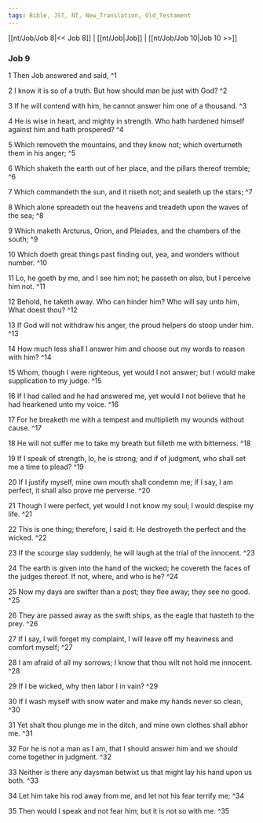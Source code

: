 ```yaml
---
tags: Bible, JST, NT, New_Translation, Old_Testament
---
```


[[nt/Job/Job 8|<< Job 8]] | [[nt/Job|Job]] | [[nt/Job/Job 10|Job 10 >>]]

### Job 9

1 Then Job answered and said,  ^1

2 I know it is so of a truth. But how should man be just with God?  ^2

3 If he will contend with him, he cannot answer him one of a thousand.  ^3

4 He is wise in heart, and mighty in strength. Who hath hardened himself against him and hath prospered?  ^4

5 Which removeth the mountains, and they know not; which overturneth them in his anger;  ^5

6 Which shaketh the earth out of her place, and the pillars thereof tremble;  ^6

7 Which commandeth the sun, and it riseth not; and sealeth up the stars;  ^7

8 Which alone spreadeth out the heavens and treadeth upon the waves of the sea;  ^8

9 Which maketh Arcturus, Orion, and Pleiades, and the chambers of the south;  ^9

10 Which doeth great things past finding out, yea, and wonders without number.  ^10

11 Lo, he goeth by me, and I see him not; he passeth on also, but I perceive him not.  ^11

12 Behold, he taketh away. Who can hinder him? Who will say unto him, What doest thou?  ^12

13 If God will not withdraw his anger, the proud helpers do stoop under him.  ^13

14 How much less shall I answer him and choose out my words to reason with him?  ^14

15 Whom, though I were righteous, yet would I not answer; but I would make supplication to my judge.  ^15

16 If I had called and he had answered me, yet would I not believe that he had hearkened unto my voice.  ^16

17 For he breaketh me with a tempest and multiplieth my wounds without cause.  ^17

18 He will not suffer me to take my breath but filleth me with bitterness.  ^18

19 If I speak of strength, lo, he is strong; and if of judgment, who shall set me a time to plead?  ^19

20 If I justify myself, mine own mouth shall condemn me; if I say, I am perfect, it shall also prove me perverse.  ^20

21 Though I were perfect, yet would I not know my soul; I would despise my life.  ^21

22 This is one thing; therefore, I said it: He destroyeth the perfect and the wicked.  ^22

23 If the scourge slay suddenly, he will laugh at the trial of the innocent.  ^23

24 The earth is given into the hand of the wicked; he covereth the faces of the judges thereof. If not, where, and who is he?  ^24

25 Now my days are swifter than a post; they flee away; they see no good.  ^25

26 They are passed away as the swift ships, as the eagle that hasteth to the prey.  ^26

27 If I say, I will forget my complaint, I will leave off my heaviness and comfort myself;  ^27

28 I am afraid of all my sorrows; I know that thou wilt not hold me innocent.  ^28

29 If I be wicked, why then labor I in vain?  ^29

30 If I wash myself with snow water and make my hands never so clean,  ^30

31 Yet shalt thou plunge me in the ditch, and mine own clothes shall abhor me.  ^31

32 For he is not a man as I am, that I should answer him and we should come together in judgment.  ^32

33 Neither is there any daysman betwixt us that might lay his hand upon us both.  ^33

34 Let him take his rod away from me, and let not his fear terrify me;  ^34

35 Then would I speak and not fear him; but it is not so with me.  ^35

 
